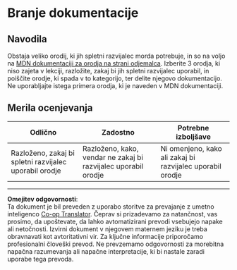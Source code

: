 <!--
CO_OP_TRANSLATOR_METADATA:
{
  "original_hash": "1ce4deaec80130d3a0a3c906568459fc",
  "translation_date": "2025-08-27T23:01:14+00:00",
  "source_file": "1-getting-started-lessons/1-intro-to-programming-languages/assignment.md",
  "language_code": "sl"
}
-->
# Branje dokumentacije

## Navodila

Obstaja veliko orodij, ki jih spletni razvijalec morda potrebuje, in so na voljo na [MDN dokumentaciji za orodja na strani odjemalca](https://developer.mozilla.org/docs/Learn/Tools_and_testing/Understanding_client-side_tools/Overview). Izberite 3 orodja, ki niso zajeta v lekciji, razložite, zakaj bi jih spletni razvijalec uporabil, in poiščite orodje, ki spada v to kategorijo, ter delite njegovo dokumentacijo. Ne uporabljajte istega primera orodja, ki je naveden v MDN dokumentaciji.

## Merila ocenjevanja

Odlično | Zadostno | Potrebne izboljšave
--- | --- | -- |
|Razloženo, zakaj bi spletni razvijalec uporabil orodje| Razloženo, kako, vendar ne zakaj bi razvijalec uporabil orodje| Ni omenjeno, kako ali zakaj bi razvijalec uporabil orodje  |

---

**Omejitev odgovornosti**:  
Ta dokument je bil preveden z uporabo storitve za prevajanje z umetno inteligenco [Co-op Translator](https://github.com/Azure/co-op-translator). Čeprav si prizadevamo za natančnost, vas prosimo, da upoštevate, da lahko avtomatizirani prevodi vsebujejo napake ali netočnosti. Izvirni dokument v njegovem maternem jeziku je treba obravnavati kot avtoritativni vir. Za ključne informacije priporočamo profesionalni človeški prevod. Ne prevzemamo odgovornosti za morebitna napačna razumevanja ali napačne interpretacije, ki bi nastale zaradi uporabe tega prevoda.